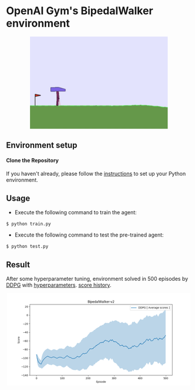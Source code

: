 # OpenAI Gym's BipedalWalker environment

<p align="center">
    <img src="../../assets/bipedalwalker_maddpg_test.gif" height="250px">
</p>

## Environment setup

#### Clone the Repository
If you haven't already, please follow the [instructions](https://github.com/dganbold/deep_reinforcement_learning) to set up your Python environment.

## Usage

- Execute the following command to train the agent:

```
$ python train.py
```

- Execute the following command to test the pre-trained agent:

```
$ python test.py
```

## Result
After some hyperparameter tuning, environment solved in 500 episodes by [DDPG](https://github.com/dganbold/deep_reinforcement_learning/blob/master/DDPG/agent/DDPG.py) with [hyperparameters](https://github.com/dganbold/deep_reinforcement_learning/blob/master/DDPG/config/OpenAIGym_Box2d.py). [score history](https://github.com/dganbold/deep_reinforcement_learning/blob/master/DDPG/BipedalWalker/scores/BipedalWalker-v2_DDPG_5.0E-04_1.0E-03_512_5.0E-02_256.csv).<br />

<p align="center">
    <img src="./scores/BipedalWalker-v2_DDPG_5.0E-04_1.0E-03_512_5.0E-02_256.png" height="250px">
</p>
